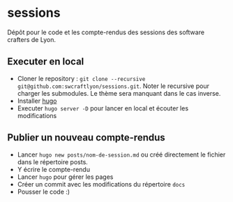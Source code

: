 # sessions

Dépôt pour le code et les compte-rendus des sessions des software crafters de Lyon.

## Executer en local
- Cloner le repository : `git clone --recursive git@github.com:swcraftlyon/sessions.git`. Noter le recursive pour charger les submodules. Le thème sera manquant dans le cas inverse.
- Installer [hugo](https://gohugo.io/)
- Executer `hugo server -D` pour lancer en local et écouter les modifications

## Publier un nouveau compte-rendus
- Lancer `hugo new posts/nom-de-session.md` ou créé directement le fichier dans le répertoire posts.
- Y écrire le compte-rendu
- Lancer `hugo` pour gérer les pages
- Créer un commit avec les modifications du répertoire `docs`
- Pousser le code :)

